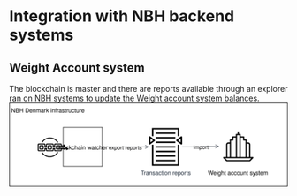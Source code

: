  # Integration with NBH backend systems

 ## Weight Account system

 The blockchain is master and there are reports available through an explorer ran on NBH systems to update the Weight account system balances.
 ![Blockchain to weight system](./WeightAccountUpdates.svg)
